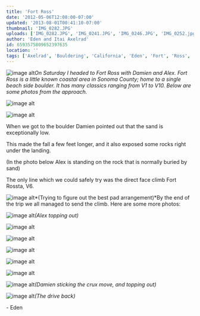 ```yaml
---
title: 'Fort Ross'
date: '2012-05-06T12:08:00-07:00'
updated: '2013-08-01T00:41:10-07:00'
thumbnail: 'IMG_0282.JPG'
uploads: ['IMG_0282.JPG', 'IMG_0241.JPG', 'IMG_0246.JPG', 'IMG_0252.jpg', 'IMG_0256.jpg', 'IMG_0272.JPG', 'IMG_0273.JPG', 'IMG_0274.JPG', 'IMG_0275.JPG', 'IMG_0276.JPG', 'IMG_0277.JPG', 'IMG_0287.JPG']
author: 'Eden and Itai Axelrad'
id: 6593575809652397635
location: ''
tags: ['Axelrad', 'Bouldering', 'California', 'Eden', 'Fort', 'Ross', 'Rossta']
---
```


![image alt](uploads/IMG_0282.JPG)*On Saturday I headed to Fort Ross with Damien and Alex. Fort Ross is a little known coastal area in Sonoma County; home to a single beach side boulder. It has many classics ranging from V1 to V10. Below are some photos from the approach.*

![image alt](uploads/IMG_0241.JPG)

![image alt](uploads/IMG_0246.JPG)

When we got to the boulder Damien pointed out that the sand is exceptionally low. 

This made the fall a few feet longer, and it also exposed some rocks right under the landing.

(In the photo below Alex is standing on the rock that is normally buried by sand)

The only line which we could safely try was the direct face climb Fort Rossta, V6. 

![image alt](uploads/IMG_0252.jpg)*(Trying to figure out the best pad arrangement)*By the end of the trip we all managed to send the climb. Here are some more photos:

![image alt](uploads/IMG_0256.jpg)*(Alex topping out)*

![image alt](uploads/IMG_0272.JPG)

![image alt](uploads/IMG_0273.JPG)

![image alt](uploads/IMG_0274.JPG)

![image alt](uploads/IMG_0275.JPG)

![image alt](uploads/IMG_0276.JPG)

![image alt](uploads/IMG_0277.JPG)*(Damien sticking the crux move, and topping out)*

![image alt](uploads/IMG_0287.JPG)*(The drive back)*

\- Eden

